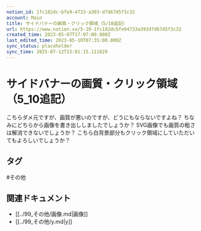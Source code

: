 ```yaml
---
notion_id: 1fc182dc-bfe9-4733-a393-d7d67d5f3c32
account: Main
title: サイドバナーの画質・クリック領域（5/10追記）
url: https://www.notion.so/5-10-1fc182dcbfe94733a393d7d67d5f3c32
created_time: 2023-05-07T17:07:00.000Z
last_edited_time: 2023-05-10T07:35:00.000Z
sync_status: placeholder
sync_time: 2025-07-12T15:01:15.111629
---
```

# サイドバナーの画質・クリック領域（5_10追記）

こちらダメ元ですが、画質が悪いのですが、どうにもならないですよね？
ちなみにどちらから画像を書き出ししましたでしょうか？
SVG画像でも画質の粗さは解消できないでしょうか？
こちら白背景部分もクリック領域にしていただいてもよろしいでしょうか？

## タグ

#その他 

## 関連ドキュメント

- [[../99_その他/画像.md|画像]]
- [[../99_その他/y.md|y]]
